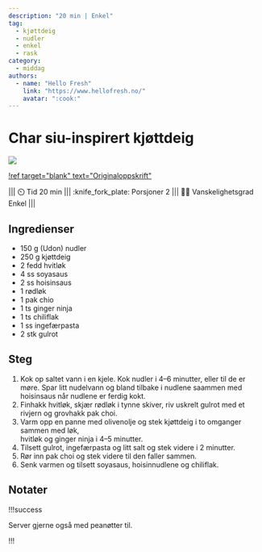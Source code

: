 ```yaml
---
description: "20 min | Enkel"
tag:
  - kjøttdeig
  - nudler
  - enkel
  - rask
category:
  - middag
authors:
  - name: "Hello Fresh"
    link: "https://www.hellofresh.no/"
    avatar: ":cook:"
---
```


# Char siu-inspirert kjøttdeig

![](/static/char-siu-kjottdeig/char-siu-kjottdeig.webp)

[!ref target="blank" text="Originaloppskrift"](https://www.hellofresh.no/recipes/char-siu-inspirert-kjottdeig-63ea00c81c9cdaabe476a6c2)

<!-- dprint-ignore-start -->
||| :timer_clock: Tid
20 min
||| :knife_fork_plate: Porsjoner
2
||| :cook: Vanskelighetsgrad
Enkel
|||
<!-- dprint-ignore-end -->

## Ingredienser

- 150 g (Udon) nudler
- 250 g kjøttdeig
- 2 fedd hvitløk
- 4 ss soyasaus
- 2 ss hoisinsaus
- 1 rødløk
- 1 pak chio
- 1 ts ginger ninja
- 1 ts chiliflak
- 1 ss ingefærpasta
- 2 stk gulrot

## Steg

1. Kok op saltet vann i en kjele. Kok nudler i 4–6 minutter, eller til de er møre. Spar
   litt nudelvann og bland tilbake i nudlene saammen med hoisinsaus når nudlene er
   ferdig kokt.
2. Finhakk hvitløk, skjær rødløk i tynne skiver, riv uskrelt gulrot med et rivjern og
   grovhakk pak choi.
3. Varm opp en panne med olivenolje og stek kjøttdeig i to omganger sammen med løk,\
   hvitløk og ginger ninja i 4–5 minutter.
4. Tilsett gulrot, ingefærpasta og litt salt og stek videre i 2 minutter.
5. Rør inn pak choi og stek videre til den faller sammen.
6. Senk varmen og tilsett soyasaus, hoisinnudlene og chiliflak.

## Notater

!!!success

Server gjerne også med peanøtter til.

!!!
